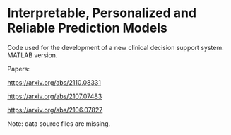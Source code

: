 # Interpretable, Personalized and Reliable Prediction Models

Code used for the development of a new clinical decision support system.
MATLAB version.

Papers:

https://arxiv.org/abs/2110.08331

https://arxiv.org/abs/2107.07483

https://arxiv.org/abs/2106.07827

Note: data source files are missing.
